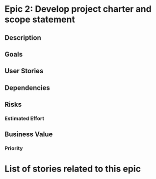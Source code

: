 # Epic 2: Develop project charter and scope statement

## Description


## Goals

## User Stories

## Dependencies

## Risks

### Estimated Effort

## Business Value

### Priority

# List of stories related to this epic